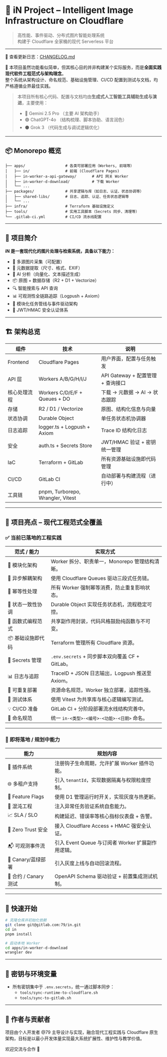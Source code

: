 # 🚀 iN Project – Intelligent Image Infrastructure on Cloudflare

> 高性能、事件驱动、分布式图片智能处理系统  
> 构建于 Cloudflare 全家桶的现代 Serverless 平台  

---

📖 查看更新日志：[CHANGELOG.md](./CHANGELOG.md)

🧠 本项目虽然功能看似简单，但其核心目的并非构建某个实际服务，而是**全面实践现代软件工程范式与架构理念**。  
整个系统从架构设计、命名规范、基础设施管理、CI/CD 配置到测试与文档，均严格遵循业界最佳实践。  
> 本项目所有核心代码、配置与文档均由**生成式人工智能工具辅助生成与演进**，主要使用：
> - 🔵 Gemini 2.5 Pro （主要 AI 架构助手）
> - 🟣 ChatGPT-4o （结构梳理、脚本协助、语言润色）
> - ⚫ Grok 3 （代码生成与调试逻辑优化）

---

## 📦 Monorepo 概览

```
├── apps/                  # 各类可部署应用（Workers, 前端等）
│   ├── in/                # 前端 (Cloudflare Pages)
│   ├── in-worker-a-api-gateway/       # API 网关 Worker
│   ├── in-worker-d-download/          # 下载 Worker
│   └── ...
├── packages/              # 共享逻辑与库（如日志、认证、状态协调等）
│   ├── shared-libs/       # 日志、追踪、认证、任务状态逻辑等
│   └── ...
├── infra/                 # Terraform 基础设施定义
├── tools/                 # 实用工具脚本（Secrets 同步、清理等）
└── .gitlab-ci.yml         # CI/CD 流水线配置
```

---

## 🧠 项目简介

**iN 是一套现代化的图片处理与检索系统，具备以下能力：**
- 🌉 多源图片采集（可配置）
- 🧾 元数据提取（尺寸、格式、EXIF）
- 🤖 AI 分析（向量化、文本描述生成）
- 📦 原图 + 数据存储（R2 + D1 + Vectorize）
- 🔍 智能搜索与 API 查询
- 📊 可观测性全链路追踪（Logpush + Axiom）
- 🧩 模块化任务管线与事件驱动架构
- 🔐 JWT/HMAC 安全认证体系

---

## 🏗️ 架构总览

| 组件 | 技术 | 说明 |
|------|------|------|
| Frontend | Cloudflare Pages | 用户界面，配置与任务触发 |
| API 层 | Workers A/B/G/H/I/J | API Gateway + 配置管理 + 查询接口 |
| 核心处理流程 | Workers C/D/E/F + Queues + DO | 下载 → 元数据 → AI → 状态跟踪 |
| 存储 | R2 / D1 / Vectorize | 原图、结构化信息与向量 |
| 状态协调 | Durable Object | 单任务状态机协调器 |
| 日志追踪 | logger.ts + Logpush + Axiom | Trace ID 结构化日志 |
| 安全 | auth.ts + Secrets Store | JWT/HMAC 验证 + 密钥统一管理 |
| IaC | Terraform + GitLab | 所有资源基础设施即代码管理 |
| CI/CD | GitLab CI | 自动部署与构建流程（进行中） |
| 工具链 | pnpm, Turborepo, Wrangler, Vitest |

---

## 🌟 项目亮点 – 现代工程范式全覆盖

### ✅ 当前已落地的工程实践

| 范式 / 能力 | 实现方式 |
|-------------|-----------|
| 🧱 模块化架构 | Worker 拆分、职责单一，Monorepo 管理结构清晰。 |
| 🔄 异步解耦架构 | 使用 Cloudflare Queues 驱动三段式任务链。 |
| 🧠 幂等性处理 | 所有 Worker 强制幂等消费，防止重复影响状态。 |
| 📍 状态一致性协调 | Durable Object 实现任务状态机，流程稳定可控。 |
| 🧬 函数式编程范式 | 共享副作用封装，代码风格鼓励纯函数与不可变。 |
| 📦 基础设施即代码 | Terraform 管理所有 Cloudflare 资源。 |
| 🔐 Secrets 管理 | `.env.secrets` + 同步脚本双向覆盖 CF + GitLab。 |
| 📊 日志与追踪 | TraceID + JSON 日志输出，Logpush 推送至 Axiom。 |
| 🔁 可重复部署 | 资源命名规范，Worker 独立部署，追踪性强。 |
| 🧪 测试体系 | 使用 Vitest 为共享库与核心逻辑编写测试。 |
| 💡 CI/CD 准备 | GitLab CI + 分阶段部署流水线结构完善中。 |
| 🔎 命名规范 | 统一 `in-<类型>-<编号>-<功能>-<日期>` 命名。 |

---

### 🧭 即将落地 / 规划中能力

| 能力 | 规划内容 |
|------|----------|
| 🧩 插件系统 | 注册钩子生命周期，允许扩展 Worker 插件功能。 |
| 🌐 多租户支持 | 引入 `tenantId`，实现数据隔离与权限粒度控制。 |
| 🚦 Feature Flags | 使用 D1 管理运行时开关，实现灰度与热更新。 |
| 🔁 混沌工程 | 注入异常任务验证系统自愈能力。 |
| 📈 SLA / SLO | 构建延迟、错误率等核心指标仪表盘 + 告警。 |
| 🔐 Zero Trust 安全 | 接入 Cloudflare Access + HMAC 强安全认证。 |
| 📬 可观测事件流 | 引入 Event Queue 与订阅者 Worker 扩展副作用逻辑。 |
| 🔄 Canary/蓝绿部署 | 引入灰度上线与自动回滚流程。 |
| 🤝 合约 / Canary 测试 | OpenAPI Schema 驱动验证 + 前置集成测试机制。 |

---

## 📁 快速开始

```bash
# 克隆仓库并初始化依赖
git clone git@gitlab.com:79/in.git
cd in
pnpm install

# 启动本地 Worker
cd apps/in-worker-d-download
wrangler dev
```

---

## 🔐 密钥与环境变量

- 所有密钥集中于 `.env.secrets`，统一通过脚本同步：
  - `tools/sync-runtime-to-cloudflare.sh`
  - `tools/sync-to-gitlab.sh`

---

## 👥 作者与贡献者

项目由个人开发者 @79 主导设计与实现，融合现代工程实践与 Cloudflare 原生架构，目标是以最小开发体量实现最大系统扩展性、维护性与教学价值。

欢迎交流与合作 🚀
